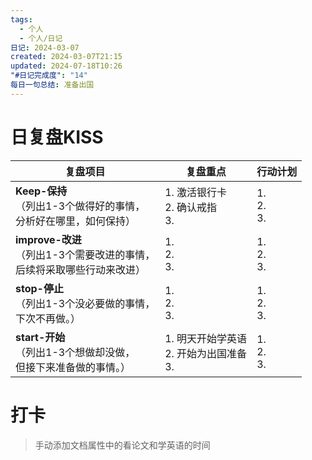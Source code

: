 ```yaml
---
tags:
  - 个人
  - 个人/日记
日记: 2024-03-07
created: 2024-03-07T21:15
updated: 2024-07-18T10:26
"#日记完成度": "14"
每日一句总结: 准备出国
---
```



# 日复盘KISS
| **复盘项目**                                             | **复盘重点**                         | **行动计划**          |
| ---------------------------------------------------- | -------------------------------- | ----------------- |
| **Keep-保持**<br>（列出1-3个做得好的事情，<br>   分析好在哪里，如何保持）     | 1.  激活银行卡<br>2. 确认戒指<br>3.       | 1.  <br>2. <br>3. |
| **improve-改进**<br>（列出1-3个需要改进的事情，<br>  后续将采取哪些行动来改进） | 1.  <br>2. <br>3.                | 1.  <br>2. <br>3. |
| **stop-停止**<br>（列出1-3个没必要做的事情，<br>下次不再做。）            | 1.  <br>2. <br>3.                | 1.  <br>2. <br>3. |
| **start-开始**<br>（列出1-3个想做却没做，<br>但接下来准备做的事情。）        | 1.  明天开始学英语<br>2.  开始为出国准备<br>3. | 1.  <br>2. <br>3. |


# 打卡
> 手动添加文档属性中的看论文和学英语的时间


